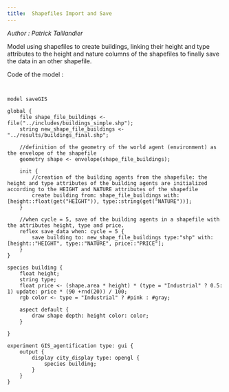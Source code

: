 ```yaml
---
title:  Shapefiles Import and Save
---
```


[//]: # (keyword|operator_get)
[//]: # (keyword|statement_save)
[//]: # (keyword|concept_gis)
[//]: # (keyword|concept_shapefile)
[//]: # (keyword|concept_save_file)
[//]: # (keyword|concept_load_file)
[//]: # (keyword|concept_3d)


_Author : Patrick Taillandier_

Model using shapefiles to create buildings, linking their height and type attributes to the height and nature columns of the shapefiles to finally save the data in an other shapefile.


Code of the model : 

```
  

model saveGIS

global {
	file shape_file_buildings <- file("../includes/buildings_simple.shp");
	string new_shape_file_buildings <- "../results/buildings_final.shp";
	
	//definition of the geometry of the world agent (environment) as the envelope of the shapefile
	geometry shape <- envelope(shape_file_buildings);
	
	init {
		//creation of the building agents from the shapefile: the height and type attributes of the building agents are initialized according to the HEIGHT and NATURE attributes of the shapefile
		create building from: shape_file_buildings with:[height::float(get("HEIGHT")), type::string(get("NATURE"))];
	}
	
	//when cycle = 5, save of the building agents in a shapefile with the attributes height, type and price.
	reflex save_data when: cycle = 5 {
		save building to: new_shape_file_buildings type:"shp" with:[height::"HEIGHT", type::"NATURE", price::"PRICE"];
	}
}

species building {
	float height;
	string type;
	float price <- (shape.area * height) * (type = "Industrial" ? 0.5: 1) update: price * (90 +rnd(20)) / 100; 
	rgb color <- type = "Industrial" ? #pink : #gray;
	
	aspect default {
		draw shape depth: height color: color;
	}
	
}

experiment GIS_agentification type: gui {
	output {
		display city_display type: opengl {
			species building;
		}
	}
}
```
